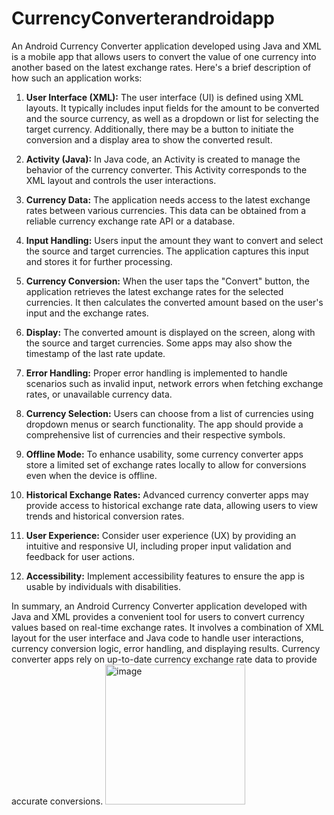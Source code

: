 # CurrencyConverterandroidapp
An Android Currency Converter application developed using Java and XML is a mobile app that allows users to convert the value of one currency into another based on the latest exchange rates. Here's a brief description of how such an application works:

1. **User Interface (XML):** The user interface (UI) is defined using XML layouts. It typically includes input fields for the amount to be converted and the source currency, as well as a dropdown or list for selecting the target currency. Additionally, there may be a button to initiate the conversion and a display area to show the converted result.

2. **Activity (Java):** In Java code, an Activity is created to manage the behavior of the currency converter. This Activity corresponds to the XML layout and controls the user interactions.

3. **Currency Data:** The application needs access to the latest exchange rates between various currencies. This data can be obtained from a reliable currency exchange rate API or a database.

4. **Input Handling:** Users input the amount they want to convert and select the source and target currencies. The application captures this input and stores it for further processing.

5. **Currency Conversion:** When the user taps the "Convert" button, the application retrieves the latest exchange rates for the selected currencies. It then calculates the converted amount based on the user's input and the exchange rates.

6. **Display:** The converted amount is displayed on the screen, along with the source and target currencies. Some apps may also show the timestamp of the last rate update.

7. **Error Handling:** Proper error handling is implemented to handle scenarios such as invalid input, network errors when fetching exchange rates, or unavailable currency data.

8. **Currency Selection:** Users can choose from a list of currencies using dropdown menus or search functionality. The app should provide a comprehensive list of currencies and their respective symbols.

9. **Offline Mode:** To enhance usability, some currency converter apps store a limited set of exchange rates locally to allow for conversions even when the device is offline.

10. **Historical Exchange Rates:** Advanced currency converter apps may provide access to historical exchange rate data, allowing users to view trends and historical conversion rates.

11. **User Experience:** Consider user experience (UX) by providing an intuitive and responsive UI, including proper input validation and feedback for user actions.

12. **Accessibility:** Implement accessibility features to ensure the app is usable by individuals with disabilities.

In summary, an Android Currency Converter application developed with Java and XML provides a convenient tool for users to convert currency values based on real-time exchange rates. It involves a combination of XML layout for the user interface and Java code to handle user interactions, currency conversion logic, error handling, and displaying results. Currency converter apps rely on up-to-date currency exchange rate data to provide accurate conversions.
<img width="224" alt="image" src="https://github.com/DASARI2000/CurrencyConverterandroidapp/assets/91714803/dc5182e5-295e-428a-9c9e-1e36cd310138">
